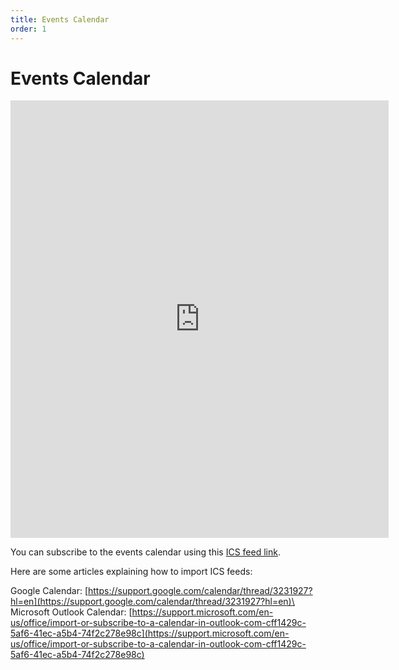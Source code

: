 ```yaml
---
title: Events Calendar
order: 1
---
```


# Events Calendar
<iframe id="open-web-calendar" 
    style="background:url('https://raw.githubusercontent.com/niccokunzmann/open-web-calendar/master/static/img/loaders/circular-loader.gif') center center no-repeat;"
    src="https://open-web-calendar.herokuapp.com/calendar.html?url=https%3A%2F%2Fics.teamup.com%2Ffeed%2Fks3qwzicncjfkkeyq6%2F8703308.ics"
    sandbox="allow-scripts allow-same-origin allow-top-navigation"
    allowTransparency="true" scrolling="no" 
    frameborder="0" height="700px" width="120%"></iframe>

You can subscribe to the events calendar using this [ICS feed link](https://ics.teamup.com/feed/ks3qwzicncjfkkeyq6/8703308.ics).

Here are some articles explaining how to import ICS feeds:

Google Calendar: [https://support.google.com/calendar/thread/3231927?hl=en](https://support.google.com/calendar/thread/3231927?hl=en)\
Microsoft Outlook Calendar: [https://support.microsoft.com/en-us/office/import-or-subscribe-to-a-calendar-in-outlook-com-cff1429c-5af6-41ec-a5b4-74f2c278e98c](https://support.microsoft.com/en-us/office/import-or-subscribe-to-a-calendar-in-outlook-com-cff1429c-5af6-41ec-a5b4-74f2c278e98c)
